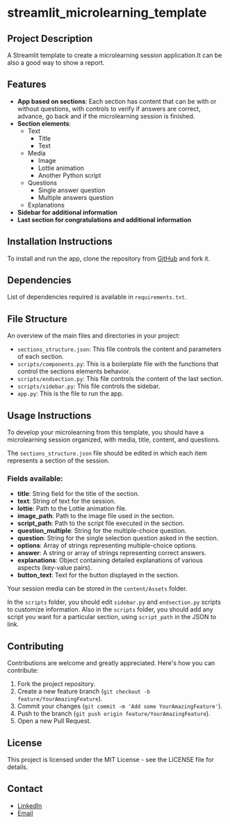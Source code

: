 # streamlit_microlearning_template

## Project Description
A Streamlit template to create a microlearning session application.It can be also a good way to show a report.

## Features
- **App based on sections**: Each section has content that can be with or without questions, with controls to verify if answers are correct, advance, go back and if the microlearning session is finished.
- **Section elements**:
  - Text
    - Title
    - Text
  - Media
    - Image
    - Lottie animation
    - Another Python script
  - Questions
    - Single answer question
    - Multiple answers question
  - Explanations
- **Sidebar for additional information**
- **Last section for congratulations and additional information**

## Installation Instructions
To install and run the app, clone the repository from [GitHub](https://github.com/benderpt/streamlit_microlearning_template) and fork it.

## Dependencies
List of dependencies required is available in `requirements.txt`.

## File Structure
An overview of the main files and directories in your project:

- `sections_structure.json`: This file controls the content and parameters of each section.
- `scripts/components.py`: This is a boilerplate file with the functions that control the sections elements behavior.
- `scripts/endsection.py`: This file controls the content of the last section.
- `scripts/sidebar.py`: This file controls the sidebar.
- `app.py`: This is the file to run the app.

## Usage Instructions
To develop your microlearning from this template, you should have a microlearning session organized, with media, title, content, and questions.

The `sections_structure.json` file should be edited in which each item represents a section of the session.

### Fields available:

- **title**: String field for the title of the section.
- **text**: String of text for the session.
- **lottie**: Path to the Lottie animation file.
- **image_path**: Path to the image file used in the section.
- **script_path**: Path to the script file executed in the section.
- **question_multiple**: String for the multiple-choice question.
- **question**: String for the single selection question asked in the section.
- **options**: Array of strings representing multiple-choice options.
- **answer**: A string or array of strings representing correct answers.
- **explanations**: Object containing detailed explanations of various aspects (key-value pairs).
- **button_text**: Text for the button displayed in the section.

Your session media can be stored in the `content/Assets` folder.

In the `scripts` folder, you should edit `sidebar.py` and `endsection.py` scripts to customize information. Also in the `scripts` folder, you should add any script you want for a particular section, using `script_path` in the JSON to link.

## Contributing

Contributions are welcome and greatly appreciated. Here's how you can contribute:

1. Fork the project repository.
2. Create a new feature branch (`git checkout -b feature/YourAmazingFeature`).
3. Commit your changes (`git commit -m 'Add some YourAmazingFeature'`).
4. Push to the branch (`git push origin feature/YourAmazingFeature`).
5. Open a new Pull Request.

## License

This project is licensed under the MIT License - see the LICENSE file for details.

## Contact

- [LinkedIn](https://www.linkedin.com/in/hugoalmeidamoreira/)
- [Email](mailto:hugoalmeidamoreira@gmail.com)
